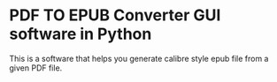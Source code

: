 # PDF TO EPUB Converter GUI software in Python

This is a software that helps you generate calibre style epub file from a given PDF file. <br>
